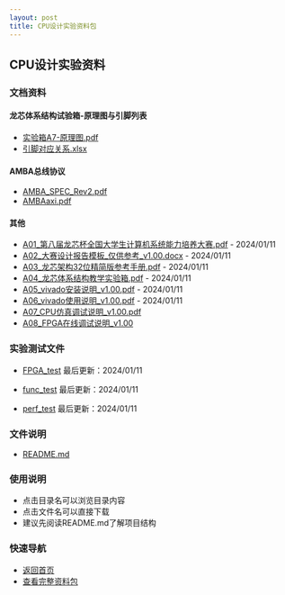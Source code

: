 ```yaml
---
layout: post
title: CPU设计实验资料包
---
```


## CPU设计实验资料

### 文档资料
#### 龙芯体系结构试验箱-原理图与引脚列表
- [实验箱A7-原理图.pdf](/assets/attachment/CPU设计实验资料包/文档/A05_龙芯体系结构实验箱（Artix-7）-原理图与引脚列表_v1.00/实验箱A7-原理图.pdf)
- [引脚对应关系.xlsx](/assets/attachment/CPU设计实验资料包/文档/A05_龙芯体系结构实验箱（Artix-7）-原理图与引脚列表_v1.00/引脚对应关系.xlsx)

#### AMBA总线协议
- [AMBA_SPEC_Rev2.pdf](/assets/attachment/CPU设计实验资料包/文档/AMBA总线协议/AMBA_SPEC_Rev2.pdf)
- [AMBAaxi.pdf](/assets/attachment/CPU设计实验资料包/文档/AMBA总线协议/AMBAaxi.pdf)

#### 其他
- [A01_第八届龙芯杯全国大学生计算机系统能力培养大赛.pdf](/assets/attachment/CPU设计实验资料包/文档/A01_第八届龙芯杯全国大学生计算机系统能力培养大赛团体赛技术方案V0.5-2.pdf) - 2024/01/11
- [A02_大赛设计报告模板_仅供参考_v1.00.docx](/assets/attachment/CPU设计实验资料包/文档/A02_大赛设计报告模板_仅供参考_v1.00.docx) - 2024/01/11
- [A03_龙芯架构32位精简版参考手册.pdf](/assets/attachment/CPU设计实验资料包/文档/A03_龙芯架构32位精简版参考手册.pdf) - 2024/01/11
- [A04_龙芯体系结构教学实验箱.pdf](/assets/attachment/CPU设计实验资料包/文档/A04_龙芯体系结构教学实验箱（Artix-7）介绍_v1.00.pdf) - 2024/01/11
- [A05_vivado安装说明_v1.00.pdf](/assets/attachment/CPU设计实验资料包/文档/A05_vivado安装说明_v1.00.pdf) - 2024/01/11
- [A06_vivado使用说明_v1.00.pdf](/assets/attachment/CPU设计实验资料包/文档/A06_vivado使用说明_v1.00.pdf) - 2024/01/11
- [A07_CPU仿真调试说明_v1.00.pdf](/assets/attachment/CPU设计实验资料包/文档/A07_CPU仿真调试说明_v1.00.pdf)
- [A08_FPGA在线调试说明_v1.00](/assets/attachment/CPU设计实验资料包/文档/A08_FPGA在线调试说明_v1.00.pdf)

### 实验测试文件
- [FPGA_test](/assets/attachment/CPU设计实验资料包/FPGA_test/FPGA_test.zip)
  最后更新：2024/01/11

- [func_test](/assets/attachment/CPU设计实验资料包/func_test/func_test.zip)
  最后更新：2024/01/11

- [perf_test](/assets/attachment/CPU设计实验资料包/perf_test/perf_test.zip)
  最后更新：2024/01/11

### 文件说明
- [README.md](/assets/attachment/CPU设计实验资料包/README.md)

### 使用说明
- 点击目录名可以浏览目录内容
- 点击文件名可以直接下载
- 建议先阅读README.md了解项目结构

### 快速导航
- [返回首页](/)
- [查看完整资料包](/assets/attachment/CPU设计实验资料包/) 